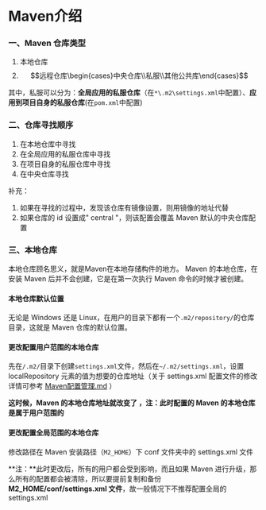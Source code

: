 # Maven介绍

### 一、Maven 仓库类型

1. 本地仓库
2. $$远程仓库\begin{cases}中央仓库\\私服\\其他公共库\end{cases}$$

其中，私服可以分为：**全局应用的私服仓库**（在`*\.m2\settings.xml`中配置）、**应用到项目自身的私服仓库**(在`pom.xml`中配置)

### 二、仓库寻找顺序

1. 在本地仓库中寻找
2. 在全局应用的私服仓库中寻找
3. 在项目自身的私服仓库中寻找
4. 在中央仓库寻找

补充：

1. 如果在寻找的过程中，发现该仓库有镜像设置，则用镜像的地址代替
2. 如果仓库的 id 设置成" central "，则该配置会覆盖 Maven 默认的中央仓库配置

### 三、本地仓库

本地仓库顾名思义，就是Maven在本地存储构件的地方。
Maven 的本地仓库，在安装 Maven 后并不会创建，它是在第一次执行 Maven 命令的时候才被创建。

#### 本地仓库默认位置

无论是 Windows 还是 Linux，在用户的目录下都有一个`.m2/repository/`的仓库目录，这就是 Maven 仓库的默认位置。

#### 更改配置用户范围的本地仓库

先在`/.m2/`目录下创建`settings.xml`文件，然后在`~/.m2/settings.xml`，设置 localRepository 元素的值为想要的仓库地址（关于 settings.xml 配置文件的修改详情可参考 [Maven配置管理.md](Maven配置管理.md) ）

**这时候，Maven 的本地仓库地址就改变了 ，注：此时配置的 Maven 的本地仓库是属于用户范围的**

#### 更改配置全局范围的本地仓库

修改路径在 Maven 安装路径（`M2_HOME`）下 conf 文件夹中的 settings.xml 文件

**注：**此时更改后，所有的用户都会受到影响，而且如果 Maven 进行升级，那么所有的配置都会被清除，所以要提前复制和备份 **M2_HOME/conf/settings.xml 文件**，故一般情况下不推荐配置全局的 settings.xml

